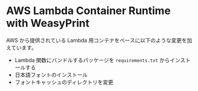 # AWS Lambda Container Runtime with WeasyPrint

AWS から提供されている Lambda 用コンテナをベースに以下のような変更を加えています。

- Lambda 関数にバンドルするパッケージを `requirements.txt` からインストールする
- 日本語フォントのインストール
- フォントキャッシュのディレクトリを変更
